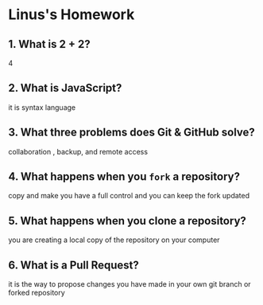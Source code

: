 # Linus's Homework

## 1. What is 2 + 2?

4

## 2. What is JavaScript?

it is syntax language
## 3. What three problems does Git & GitHub solve?

collaboration , backup, and remote access
## 4. What happens when you `fork` a repository?

copy and make you have a full control and you can keep the fork updated
## 5. What happens when you clone a repository?

you are creating a local copy of the repository on your computer

## 6. What is a Pull Request?

it is the way to propose changes you have made in your own git branch or forked repository